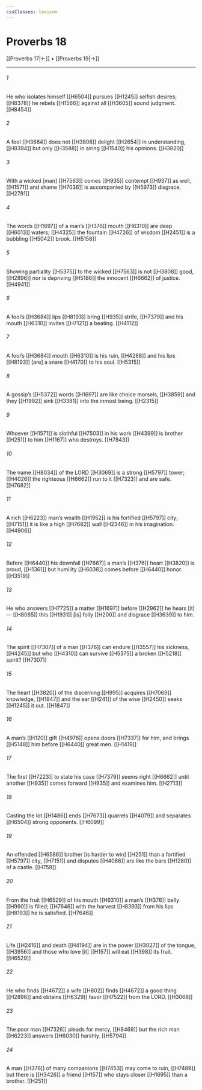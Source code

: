 ```yaml
---
cssClasses: lexicon
---
```


# Proverbs 18

[[Proverbs 17|←]] • [[Proverbs 19|→]]

---

###### 1
He who isolates himself [[H6504]] pursues [[H1245]] selfish desires; [[H8378]] he rebels [[H1566]] against all [[H3605]] sound judgment. [[H8454]]

###### 2
A fool [[H3684]] does not [[H3808]] delight [[H2654]] in understanding, [[H8394]] but only [[H3588]] in airing [[H1540]] his opinions. [[H3820]]

###### 3
With a wicked [man] [[H7563]] comes [[H935]] contempt [[H937]] as well, [[H1571]] and shame [[H7036]] is accompanied by [[H5973]] disgrace. [[H2781]]

###### 4
The words [[H1697]] of a man’s [[H376]] mouth [[H6310]] are deep [[H6013]] waters; [[H4325]] the fountain [[H4726]] of wisdom [[H2451]] is a bubbling [[H5042]] brook. [[H5158]]

###### 5
Showing partiality [[H5375]] to the wicked [[H7563]] is not [[H3808]] good, [[H2896]] nor is depriving [[H5186]] the innocent [[H6662]] of justice. [[H4941]]

###### 6
A fool’s [[H3684]] lips [[H8193]] bring [[H935]] strife, [[H7379]] and his mouth [[H6310]] invites [[H7121]] a beating. [[H4112]]

###### 7
A fool’s [[H3684]] mouth [[H6310]] is his ruin, [[H4288]] and his lips [[H8193]] [are] a snare [[H4170]] to his soul. [[H5315]]

###### 8
A gossip’s [[H5372]] words [[H1697]] are like choice morsels, [[H3859]] and they [[H1992]] sink [[H3381]] into the inmost being. [[H2315]]

###### 9
Whoever [[H1571]] is slothful [[H7503]] in his work [[H4399]] is brother [[H251]] to him [[H1167]] who destroys. [[H7843]]

###### 10
The name [[H8034]] of the LORD [[H3069]] is a strong [[H5797]] tower; [[H4026]] the righteous [[H6662]] run to it [[H7323]] and are safe. [[H7682]]

###### 11
A rich [[H6223]] man’s wealth [[H1952]] is his fortified [[H5797]] city; [[H7151]] it is like a high [[H7682]] wall [[H2346]] in his imagination. [[H4906]]

###### 12
Before [[H6440]] his downfall [[H7667]] a man’s [[H376]] heart [[H3820]] is proud, [[H1361]] but humility [[H6038]] comes before [[H6440]] honor. [[H3519]]

###### 13
He who answers [[H7725]] a matter [[H1697]] before [[H2962]] he hears [it]— [[H8085]] this [[H1931]] [is] folly [[H200]] and disgrace [[H3639]] to him. 

###### 14
The spirit [[H7307]] of a man [[H376]] can endure [[H3557]] his sickness, [[H4245]] but who [[H4310]] can survive [[H5375]] a broken [[H5218]] spirit? [[H7307]]

###### 15
The heart [[H3820]] of the discerning [[H995]] acquires [[H7069]] knowledge, [[H1847]] and the ear [[H241]] of the wise [[H2450]] seeks [[H1245]] it out. [[H1847]]

###### 16
A man’s [[H120]] gift [[H4976]] opens doors [[H7337]] for him,  and brings [[H5148]] him before [[H6440]] great men. [[H1419]]

###### 17
The first [[H7223]] to state his case [[H7379]] seems right [[H6662]] until another [[H935]] comes forward [[H935]] and examines him. [[H2713]]

###### 18
Casting the lot [[H1486]] ends [[H7673]] quarrels [[H4079]] and separates [[H6504]] strong opponents. [[H6099]]

###### 19
An offended [[H6586]] brother [is harder to win] [[H251]] than a fortified [[H5797]] city, [[H7151]] and disputes [[H4066]] are like the bars [[H1280]] of a castle. [[H759]]

###### 20
From the fruit [[H6529]] of his mouth [[H6310]] a man’s [[H376]] belly [[H990]] is filled; [[H7646]] with the harvest [[H8393]] from his lips [[H8193]] he is satisfied. [[H7646]]

###### 21
Life [[H2416]] and death [[H4194]] are in the power [[H3027]] of the tongue, [[H3956]] and those who love [it] [[H157]] will eat [[H398]] its fruit. [[H6529]]

###### 22
He who finds [[H4672]] a wife [[H802]] finds [[H4672]] a good thing [[H2896]] and obtains [[H6329]] favor [[H7522]] from the LORD. [[H3068]]

###### 23
The poor man [[H7326]] pleads for mercy, [[H8469]] but the rich man [[H6223]] answers [[H6030]] harshly. [[H5794]]

###### 24
A man [[H376]] of many companions [[H7453]] may come to ruin, [[H7489]] but there is [[H3426]] a friend [[H157]] who stays closer [[H1695]] than a brother. [[H251]]

